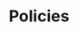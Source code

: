 ---
title: "Policies"
linkTitle: "Policies"
weight: 2
description: >
  What is required to access DAIC?
---